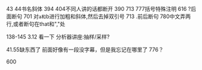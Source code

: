 
43 44书名斜体
394 404不同人讲的话都断开
390 713 777括号特殊注明
616 ?后面断句
701 对`a和`b进行加粗和斜体,然后去掉双引号
713 .前后断句
780中文弄两行,或者断句在that和","处


138-145
3.12 看一下
分析器讲座:抽样/采样?

41.55缺东西了
前面好像有一段没字幕，但是我忘记在哪里了
776？

600